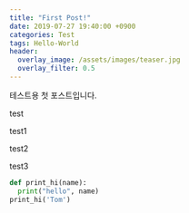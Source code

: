 ```yaml
---
title: "First Post!"
date: 2019-07-27 19:40:00 +0900
categories: Test
tags: Hello-World
header:
  overlay_image: /assets/images/teaser.jpg
  overlay_filter: 0.5
---
```

테스트용 첫 포스트입니다.

test

test1

test2

test3

```python
def print_hi(name):
  print("hello", name)
print_hi('Tom')
```
